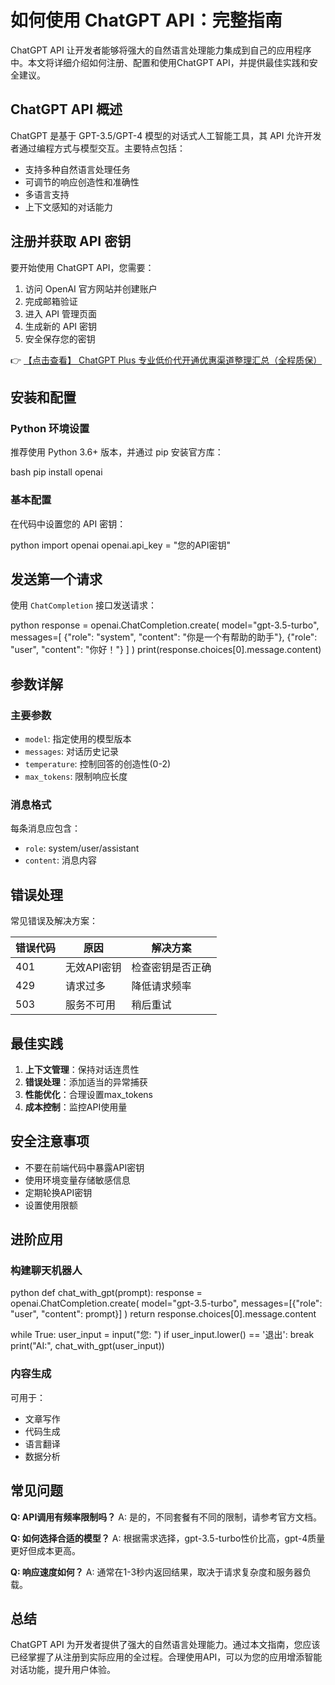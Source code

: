# 如何使用 ChatGPT API：完整指南

ChatGPT API 让开发者能够将强大的自然语言处理能力集成到自己的应用程序中。本文将详细介绍如何注册、配置和使用ChatGPT API，并提供最佳实践和安全建议。

## ChatGPT API 概述

ChatGPT 是基于 GPT-3.5/GPT-4 模型的对话式人工智能工具，其 API 允许开发者通过编程方式与模型交互。主要特点包括：

- 支持多种自然语言处理任务
- 可调节的响应创造性和准确性
- 多语言支持
- 上下文感知的对话能力

## 注册并获取 API 密钥

要开始使用 ChatGPT API，您需要：

1. 访问 OpenAI 官方网站并创建账户
2. 完成邮箱验证
3. 进入 API 管理页面
4. 生成新的 API 密钥
5. 安全保存您的密钥

👉 [【点击查看】 ChatGPT Plus 专业低价代开通优惠渠道整理汇总（全程质保）](https://bit.ly/DaiKai)

## 安装和配置

### Python 环境设置

推荐使用 Python 3.6+ 版本，并通过 pip 安装官方库：

bash
pip install openai

### 基本配置

在代码中设置您的 API 密钥：

python
import openai
openai.api_key = "您的API密钥"

## 发送第一个请求

使用 `ChatCompletion` 接口发送请求：

python
response = openai.ChatCompletion.create(
  model="gpt-3.5-turbo",
  messages=[
    {"role": "system", "content": "你是一个有帮助的助手"},
    {"role": "user", "content": "你好！"}
  ]
)
print(response.choices[0].message.content)

## 参数详解

### 主要参数

- `model`: 指定使用的模型版本
- `messages`: 对话历史记录
- `temperature`: 控制回答的创造性(0-2)
- `max_tokens`: 限制响应长度

### 消息格式

每条消息应包含：
- `role`: system/user/assistant
- `content`: 消息内容

## 错误处理

常见错误及解决方案：

| 错误代码 | 原因 | 解决方案 |
|---------|------|---------|
| 401 | 无效API密钥 | 检查密钥是否正确 |
| 429 | 请求过多 | 降低请求频率 |
| 503 | 服务不可用 | 稍后重试 |

## 最佳实践

1. **上下文管理**：保持对话连贯性
2. **错误处理**：添加适当的异常捕获
3. **性能优化**：合理设置max_tokens
4. **成本控制**：监控API使用量

## 安全注意事项

- 不要在前端代码中暴露API密钥
- 使用环境变量存储敏感信息
- 定期轮换API密钥
- 设置使用限额

## 进阶应用

### 构建聊天机器人

python
def chat_with_gpt(prompt):
    response = openai.ChatCompletion.create(
        model="gpt-3.5-turbo",
        messages=[{"role": "user", "content": prompt}]
    )
    return response.choices[0].message.content

while True:
    user_input = input("您: ")
    if user_input.lower() == '退出':
        break
    print("AI:", chat_with_gpt(user_input))

### 内容生成

可用于：
- 文章写作
- 代码生成
- 语言翻译
- 数据分析

## 常见问题

**Q: API调用有频率限制吗？**
A: 是的，不同套餐有不同的限制，请参考官方文档。

**Q: 如何选择合适的模型？**
A: 根据需求选择，gpt-3.5-turbo性价比高，gpt-4质量更好但成本更高。

**Q: 响应速度如何？**
A: 通常在1-3秒内返回结果，取决于请求复杂度和服务器负载。

## 总结

ChatGPT API 为开发者提供了强大的自然语言处理能力。通过本文指南，您应该已经掌握了从注册到实际应用的全过程。合理使用API，可以为您的应用增添智能对话功能，提升用户体验。
